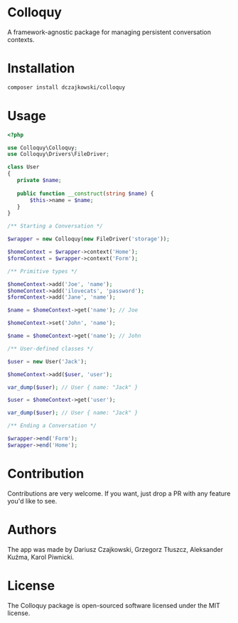 # Colloquy
A framework-agnostic package for managing persistent conversation contexts.

# Installation
```bash
composer install dczajkowski/colloquy
```

# Usage

```php
<?php

use Colloquy\Colloquy;
use Colloquy\Drivers\FileDriver;

class User
{
   private $name;
   
   public function __construct(string $name) {
       $this->name = $name;
   }
}

/** Starting a Conversation */

$wrapper = new Colloquy(new FileDriver('storage'));

$homeContext = $wrapper->context('Home');
$formContext = $wrapper->context('Form');

/** Primitive types */

$homeContext->add('Joe', 'name');
$homeContext->add('ilovecats', 'password');
$formContext->add('Jane', 'name');

$name = $homeContext->get('name'); // Joe

$homeContext->set('John', 'name');

$name = $homeContext->get('name'); // John

/** User-defined classes */

$user = new User('Jack');

$homeContext->add($user, 'user');

var_dump($user); // User { name: "Jack" }

$user = $homeContext->get('user');

var_dump($user); // User { name: "Jack" }

/** Ending a Conversation */

$wrapper->end('Form');
$wrapper->end('Home');
```

# Contribution
Contributions are very welcome. If you want, just drop a PR with any feature you'd like to see.

# Authors
The app was made by Dariusz Czajkowski, Grzegorz Tłuszcz, Aleksander Kuźma, Karol Piwnicki.

# License
The Colloquy package is open-sourced software licensed under the MIT license.
